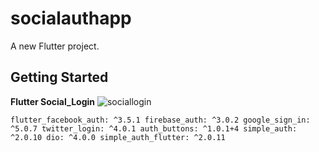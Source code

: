 # socialauthapp

A new Flutter project.

## Getting Started

**Flutter Social_Login**
![sociallogin](https://user-images.githubusercontent.com/75483357/133731467-ba093044-dc53-4806-9011-f2fdc89ed77b.gif)

`flutter_facebook_auth: ^3.5.1
firebase_auth: ^3.0.2
google_sign_in: ^5.0.7
twitter_login: ^4.0.1
auth_buttons: ^1.0.1+4
simple_auth: ^2.0.10
dio: ^4.0.0
simple_auth_flutter: ^2.0.11`
